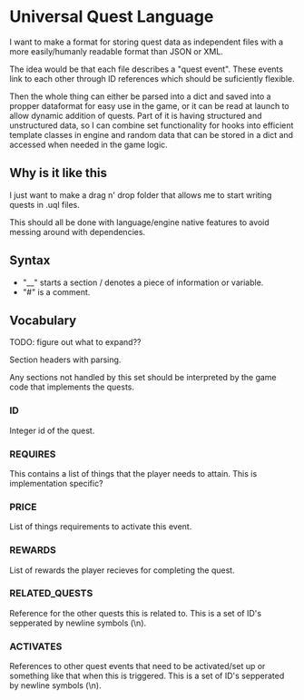 # Universal Quest Language
I want to make a format for storing quest data as independent files with a more easily/humanly readable format than JSON or XML.

The idea would be that each file describes a "quest event". These events link to each other through ID references which should be suficiently flexible.

Then the whole thing can either be parsed into a dict and saved into a propper dataformat for easy use in the game, or it can be read at launch to allow dynamic addition of quests.
Part of it is having structured and unstructured data, so I can combine set functionality for hooks into efficient template classes in engine and random data that can be stored in a dict and accessed when needed in the game logic.

## Why is it like this
I just want to make a drag n' drop folder that allows me to start writing quests in .uql files.

This should all be done with language/engine native features to avoid messing around with dependencies.

## Syntax

 - "__" starts a section / denotes a piece of information or variable.
 - "#" is a comment.

## Vocabulary
TODO: figure out what to expand??

Section headers with parsing.

Any sections not handled by this set should be interpreted by the game code that implements the quests.

### __ID__
Integer id of the quest.

### __REQUIRES__
This contains a list of things that the player needs to attain.
This is implementation specific?

### __PRICE__
List of things requirements to activate this event.

### __REWARDS__
List of rewards the player recieves for completing the quest.

### __RELATED_QUESTS__
Reference for the other quests this is related to. This is a set of ID's sepperated by newline symbols (\n).

### __ACTIVATES__
References to other quest events that need to be activated/set up or something like that when this is triggered. This is a set of ID's sepperated by newline symbols (\n).